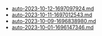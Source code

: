* [auto-2023-10-12-1697097924.md](/docs/202310/auto-2023-10-12-1697097924.md)
* [auto-2023-10-11-1697012543.md](/docs/202310/auto-2023-10-11-1697012543.md)
* [auto-2023-10-09-1696838980.md](/docs/202310/auto-2023-10-09-1696838980.md)
* [auto-2023-10-01-1696147346.md](/docs/202310/auto-2023-10-01-1696147346.md)
